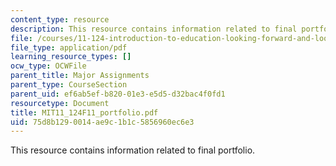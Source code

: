 ```yaml
---
content_type: resource
description: This resource contains information related to final portfolio.
file: /courses/11-124-introduction-to-education-looking-forward-and-looking-back-on-education-fall-2011/75d8b1290014ae9c1b1c5856960ec6e3_MIT11_124F11_portfolio.pdf
file_type: application/pdf
learning_resource_types: []
ocw_type: OCWFile
parent_title: Major Assignments
parent_type: CourseSection
parent_uid: ef6ab5ef-b820-01e3-e5d5-d32bac4f0fd1
resourcetype: Document
title: MIT11_124F11_portfolio.pdf
uid: 75d8b129-0014-ae9c-1b1c-5856960ec6e3
---
```

This resource contains information related to final portfolio.

